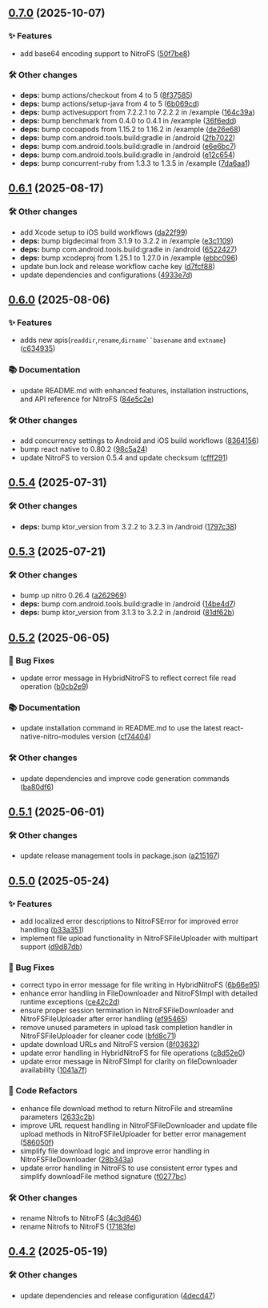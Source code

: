 ## [0.7.0](https://github.com/patrickkabwe/react-native-nitro-fs/compare/v0.6.1...v0.7.0) (2025-10-07)

### ✨ Features

* add base64 encoding support to NitroFS ([50f7be8](https://github.com/patrickkabwe/react-native-nitro-fs/commit/50f7be8f5e10516808f715bf08cdd9ea8fe68b62))

### 🛠️ Other changes

* **deps:** bump actions/checkout from 4 to 5 ([8f37585](https://github.com/patrickkabwe/react-native-nitro-fs/commit/8f37585eb29925677ec0e8cb71ac507379ed6102))
* **deps:** bump actions/setup-java from 4 to 5 ([6b069cd](https://github.com/patrickkabwe/react-native-nitro-fs/commit/6b069cd53ecb163f3208a2c7e3c6e06fb5cc4ca8))
* **deps:** bump activesupport from 7.2.2.1 to 7.2.2.2 in /example ([164c39a](https://github.com/patrickkabwe/react-native-nitro-fs/commit/164c39ae5611dcc2f5452dab7d3b10e279fdd024))
* **deps:** bump benchmark from 0.4.0 to 0.4.1 in /example ([36f6edd](https://github.com/patrickkabwe/react-native-nitro-fs/commit/36f6edd94cfa6bcfd461fe6e506302e0534a0c29))
* **deps:** bump cocoapods from 1.15.2 to 1.16.2 in /example ([de26e68](https://github.com/patrickkabwe/react-native-nitro-fs/commit/de26e68d4b26341a095a61a4a223ad25f7a3cfbd))
* **deps:** bump com.android.tools.build:gradle in /android ([2fb7022](https://github.com/patrickkabwe/react-native-nitro-fs/commit/2fb70224f01a1b5e049df012601bfc4e2c38cf27))
* **deps:** bump com.android.tools.build:gradle in /android ([e6e6bc7](https://github.com/patrickkabwe/react-native-nitro-fs/commit/e6e6bc73feb3e0b47c7b7952212eb194aae0592b))
* **deps:** bump com.android.tools.build:gradle in /android ([e12c654](https://github.com/patrickkabwe/react-native-nitro-fs/commit/e12c65458b142e46b8eb3708178a129bf226c19f))
* **deps:** bump concurrent-ruby from 1.3.3 to 1.3.5 in /example ([7da6aa1](https://github.com/patrickkabwe/react-native-nitro-fs/commit/7da6aa1fb20ddbd7f4b8d355c643e1c73a9b41d4))

## [0.6.1](https://github.com/patrickkabwe/react-native-nitro-fs/compare/v0.6.0...v0.6.1) (2025-08-17)

### 🛠️ Other changes

* add Xcode setup to iOS build workflows ([da22f99](https://github.com/patrickkabwe/react-native-nitro-fs/commit/da22f99376aedca958995175589405e0c81e6500))
* **deps:** bump bigdecimal from 3.1.9 to 3.2.2 in /example ([e3c1109](https://github.com/patrickkabwe/react-native-nitro-fs/commit/e3c11095ded0fd6b4ff257fe2a79987289e94103))
* **deps:** bump com.android.tools.build:gradle in /android ([6522427](https://github.com/patrickkabwe/react-native-nitro-fs/commit/65224274614e782f666d2800e398d7fe5ffc2e50))
* **deps:** bump xcodeproj from 1.25.1 to 1.27.0 in /example ([ebbc096](https://github.com/patrickkabwe/react-native-nitro-fs/commit/ebbc096890b1c7ebf9e723295585a0b6b38975c4))
* update bun.lock and release workflow cache key ([d7fcf88](https://github.com/patrickkabwe/react-native-nitro-fs/commit/d7fcf88db105015d1a21e4fee0155c7093d9c12d))
* update dependencies and configurations ([4933e7d](https://github.com/patrickkabwe/react-native-nitro-fs/commit/4933e7d7e337396cd36784d2d3befb7ca6f90abb))

## [0.6.0](https://github.com/patrickkabwe/react-native-nitro-fs/compare/v0.5.4...v0.6.0) (2025-08-06)

### ✨ Features

* adds new apis(`readdir`,`rename`,`dirname``basename` and `extname`) ([c634935](https://github.com/patrickkabwe/react-native-nitro-fs/commit/c6349356b2d95a471deb80b8af36602149f1272a))

### 📚 Documentation

* update README.md with enhanced features, installation instructions, and API reference for NitroFS ([84e5c2e](https://github.com/patrickkabwe/react-native-nitro-fs/commit/84e5c2eef4948fc9c5e23f308703ae1d83410d92))

### 🛠️ Other changes

* add concurrency settings to Android and iOS build workflows ([8364156](https://github.com/patrickkabwe/react-native-nitro-fs/commit/8364156276123d25da98bc6b73d9d93af0a05f5e))
* bump react native to 0.80.2 ([98c5a24](https://github.com/patrickkabwe/react-native-nitro-fs/commit/98c5a249293876c0093683adcd2e9143d44f5645))
* update NitroFS to version 0.5.4 and update checksum ([cfff291](https://github.com/patrickkabwe/react-native-nitro-fs/commit/cfff29154e86d29d3e3274ffc0afa7a9a534c2c6))

## [0.5.4](https://github.com/patrickkabwe/react-native-nitro-fs/compare/v0.5.3...v0.5.4) (2025-07-31)

### 🛠️ Other changes

* **deps:** bump ktor_version from 3.2.2 to 3.2.3 in /android ([1797c38](https://github.com/patrickkabwe/react-native-nitro-fs/commit/1797c384d1b6d4e45dbd66fa4b9e4c0ad03a1f9a))

## [0.5.3](https://github.com/patrickkabwe/react-native-nitro-fs/compare/v0.5.2...v0.5.3) (2025-07-21)

### 🛠️ Other changes

* bump up nitro 0.26.4 ([a262969](https://github.com/patrickkabwe/react-native-nitro-fs/commit/a26296958f779aa0e43cebe58ede791dda51ca3c))
* **deps:** bump com.android.tools.build:gradle in /android ([14be4d7](https://github.com/patrickkabwe/react-native-nitro-fs/commit/14be4d7bf9842e04b63d64487b44b60f4d605b99))
* **deps:** bump ktor_version from 3.1.3 to 3.2.2 in /android ([81df62b](https://github.com/patrickkabwe/react-native-nitro-fs/commit/81df62ba59f8b34317f1726c2b9f88559f105b8b))

## [0.5.2](https://github.com/patrickkabwe/react-native-nitro-fs/compare/v0.5.1...v0.5.2) (2025-06-05)

### 🐛 Bug Fixes

* update error message in HybridNitroFS to reflect correct file read operation ([b0cb2e9](https://github.com/patrickkabwe/react-native-nitro-fs/commit/b0cb2e9ab9cb50cbccb55b887085c4668cd0a78e))

### 📚 Documentation

* update installation command in README.md to use the latest react-native-nitro-modules version ([cf74404](https://github.com/patrickkabwe/react-native-nitro-fs/commit/cf744047a4a86b843765fb3158a3fca3cbd0f051))

### 🛠️ Other changes

* update dependencies and improve code generation commands ([ba80df6](https://github.com/patrickkabwe/react-native-nitro-fs/commit/ba80df6c19aa8aef75918e4115213b28d7fb7d39))

## [0.5.1](https://github.com/patrickkabwe/react-native-nitro-fs/compare/v0.5.0...v0.5.1) (2025-06-01)

### 🛠️ Other changes

* update release management tools in package.json ([a215167](https://github.com/patrickkabwe/react-native-nitro-fs/commit/a215167fcfc18778603b2f6bb92a4cb74d05f9db))

## [0.5.0](https://github.com/patrickkabwe/react-native-nitro-fs/compare/v0.4.2...v0.5.0) (2025-05-24)

### ✨ Features

* add localized error descriptions to NitroFSError for improved error handling ([b33a351](https://github.com/patrickkabwe/react-native-nitro-fs/commit/b33a351830f50d4b93dac2c2ce1e57e191144b4f))
* implement file upload functionality in NitroFSFileUploader with multipart support ([d9d87db](https://github.com/patrickkabwe/react-native-nitro-fs/commit/d9d87db2801ed6cf2d833d3f651bb75e079cf5f3))

### 🐛 Bug Fixes

* correct typo in error message for file writing in HybridNitroFS ([6b66e95](https://github.com/patrickkabwe/react-native-nitro-fs/commit/6b66e95207770df2789371d527c49999f0c522e0))
* enhance error handling in FileDownloader and NitroFSImpl with detailed runtime exceptions ([ce42c2d](https://github.com/patrickkabwe/react-native-nitro-fs/commit/ce42c2d3dd5e05e7feaf9f8978514fb7857bedb0))
* ensure proper session termination in NitroFSFileDownloader and NitroFSFileUploader after error handling ([ef95465](https://github.com/patrickkabwe/react-native-nitro-fs/commit/ef954652727a635e95a649d4d1b98cdbd9b6de8f))
* remove unused parameters in upload task completion handler in NitroFSFileUploader for cleaner code ([bfd8c71](https://github.com/patrickkabwe/react-native-nitro-fs/commit/bfd8c71a6ec7425962900d264f321acbeca3bfcb))
* update download URLs and NitroFS version ([8f03632](https://github.com/patrickkabwe/react-native-nitro-fs/commit/8f036324749a7c28fca71095f2cb35300e44be6c))
* update error handling in HybridNitroFS for file operations ([c8d52e0](https://github.com/patrickkabwe/react-native-nitro-fs/commit/c8d52e0d96deaa7042f5c07e3e05c7442dc2e5bd))
* update error message in NitroFSImpl for clarity on fileDownloader availability ([1041a7f](https://github.com/patrickkabwe/react-native-nitro-fs/commit/1041a7f62097fffa5f6b1c14e6280bbb42cbab66))

### 🔄 Code Refactors

* enhance file download method to return NitroFile and streamline parameters ([2633c2b](https://github.com/patrickkabwe/react-native-nitro-fs/commit/2633c2bcc00a8148feceffde96009ba076e0cac5))
* improve URL request handling in NitroFSFileDownloader and update file upload methods in NitroFSFileUploader for better error management ([586050f](https://github.com/patrickkabwe/react-native-nitro-fs/commit/586050f94e6cbc954d78ef9878e332572985ba8f))
* simplify file download logic and improve error handling in NitroFSFileDownloader ([28b343a](https://github.com/patrickkabwe/react-native-nitro-fs/commit/28b343a9f51e7e071b1d50deaa0450caeb4aa0ff))
* update error handling in NitroFS to use consistent error types and simplify downloadFile method signature ([f0277bc](https://github.com/patrickkabwe/react-native-nitro-fs/commit/f0277bc8d20561a8d772b5ed50092c8c1bf73e5a))

### 🛠️ Other changes

* rename Nitrofs to NitroFS ([4c3d846](https://github.com/patrickkabwe/react-native-nitro-fs/commit/4c3d8468b4473bb80cf6a84cc9004f3c7a85c6e2))
* rename Nitrofs to NitroFS ([17183fe](https://github.com/patrickkabwe/react-native-nitro-fs/commit/17183fe2fef6333cee8ea8482fcd5a35df827bec))

## [0.4.2](https://github.com/patrickkabwe/react-native-nitro-fs/compare/v0.4.1...v0.4.2) (2025-05-19)

### 🛠️ Other changes

* update dependencies and release configuration ([4decd47](https://github.com/patrickkabwe/react-native-nitro-fs/commit/4decd470e3a6796f4c4564beb4a42ec50a486864))
